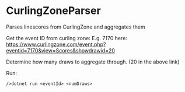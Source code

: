# CurlingZoneParser

Parses linescores from CurlingZone and aggregates them

Get the event ID from curling zone: E.g. 7170 here: https://www.curlingzone.com/event.php?eventid=7170&view=Scores&showdrawid=20

Determine how many draws to aggregate through. (20 in the above link)

Run:
```
/>dotnet run <eventId> <numDraws>
```